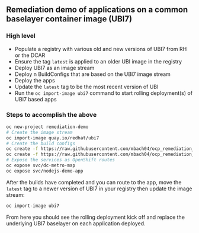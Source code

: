 ## Remediation demo of applications on a common baselayer container image (UBI7)

### High level
- Populate a registry with various old and new versions of UBI7 from RH or the DCAR
- Ensure the tag `latest` is applied to an older UBI image in the registry
- Deploy UBI7 as an image stream
- Deploy n BuildConfigs that are based on the UBI7 image stream
- Deploy the apps
- Update the `latest` tag to be the most recent version of UBI
- Run the `oc import-image ubi7` command to start rolling deployment(s) of UBI7 based apps


### Steps to accomplish the above
```bash
oc new-project remediation-demo
# Create the image stream
oc import-image quay.io/redhat/ubi7
# Create the build configs
oc create -f https://raw.githubusercontent.com/mbach04/ocp_remediation_demo/master/dc-metro-map/metro-bc-dcar.yaml
oc create -f https://raw.githubusercontent.com/mbach04/ocp_remediation_demo/master/nodejs-demoapp/nodejs-bc-dcar.yaml
# Expose the services as OpenShift routes
oc expose svc/dc-metro-map
oc expose svc/nodejs-demo-app
```
After the builds have completed and you can route to the app, move the `latest` tag to a newer version of UBI7 in your registry then update the image stream:
```bash
oc import-image ubi7
```
From here you should see the rolling deployment kick off and replace the underlying UBI7 baselayer on each application deployed.
